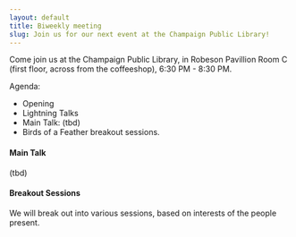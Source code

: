 ```yaml
---
layout: default
title: Biweekly meeting
slug: Join us for our next event at the Champaign Public Library!
---
```


Come join us at the Champaign Public Library, in Robeson Pavillion Room C (first floor, across from the coffeeshop),
6:30 PM - 8:30 PM. 

Agenda:
* Opening
* Lightning Talks
* Main Talk: (tbd)
* Birds of a Feather breakout sessions.

#### Main Talk
(tbd)

#### Breakout Sessions
We will break out into various sessions, based on interests of the people present.
